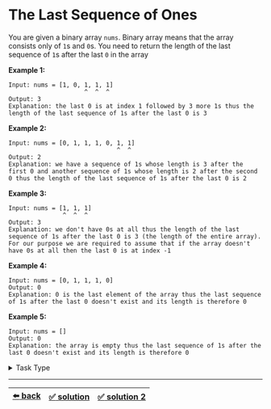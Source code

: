 # The Last Sequence of Ones

You are given a binary array `nums`. Binary array means that the array consists only of `1`s and `0`s. You need to return the length of the last sequence of `1`s after the last `0` in the array

__Example 1:__

```
Input: nums = [1, 0, 1, 1, 1]
                     ^  ^  ^
Output: 3
Explanation: the last 0 is at index 1 followed by 3 more 1s thus the length of the last sequence of 1s after the last 0 is 3
```

__Example 2:__

```
Input: nums = [0, 1, 1, 1, 0, 1, 1]
                              ^  ^
Output: 2
Explanation: we have a sequence of 1s whose length is 3 after the first 0 and another sequence of 1s whose length is 2 after the second 0 thus the length of the last sequence of 1s after the last 0 is 2
```

__Example 3:__

```
Input: nums = [1, 1, 1]
               ^  ^  ^
Output: 3
Explanation: we don't have 0s at all thus the length of the last sequence of 1s after the last 0 is 3 (the length of the entire array). For our purpose we are required to assume that if the array doesn't have 0s at all then the last 0 is at index -1
```

__Example 4:__

```
Input: nums = [0, 1, 1, 1, 0]
Output: 0
Explanation: 0 is the last element of the array thus the last sequence of 1s after the last 0 doesn't exist and its length is therefore 0
```

__Example 5:__

```
Input: nums = []
Output: 0
Explanation: the array is empty thus the last sequence of 1s after the last 0 doesn't exist and its length is therefore 0
```

<details>

<summary>Task Type</summary>

- __`Array and Counter`__
  <details>

  <summary><i><b><code>Iterate an array keeping one or more counters</code></b></i></summary>

    The Approach is that we iterate an array and keep one or more counters

    __Note:__ a "counter" is a variable that holds some number which we are going to increase, decrease or change in some other way per iteration. A _counter_ variable is created before we start iterating the array (before the for-loop) and is thus accessible during the entire iteration of the array as well as after the entire iteration of the array (after the for-loop)

    __Note:__ and if we say "reset a counter" it means assign to a counter the value that it had before we started iterating the array

    __Note:__ when we say "keep a counter" while iterating an array it means you iterate an array and on some or all iterations you update or reset the counter. Sometimes you merely increment or decrement the counter and sometimes (if the logic of the task is complex) you may assign some cleverly calculated value to the counter per iteration (the current value of the counter itself may be used to calculate its new value of course) and other times you may want to reset the counter back to its initital value it had before we started iterating the array

    In order to solve this Task we need to create a counter then initialize it to `0` and then iterate the array applying the following logic: if we encounter a `1` in the array then we increment the counter and if we encounter a `0` in the array then we reset the counter back to its initial value of `0`. Thus at the end of the iteration of the entire array the counter will hold the length of the last sequence of `1`s after the last `0`

  </details>

---

- __`Array and Counter`__ + __`One Pointer One Array`__
  <details>

  <summary><i><b><code>Iterate an array incrementing and decrementing one or more counters</code></b></i> + <i><b><code>Iterate an array in reverse</code></b></i></summary>

    Another way we can solve this Task is if we apply the _`Iterate an array in reverse`_ Approach in addition to the _`Iterate an array incrementing and decrementing one or more counters`_ Approach. If we iterate the array in reverse then we can solve the Task via the simplest manipulations to the counter, that is by merely incrementing and decrementing the counter but never having to reset the counter or anything. All we need to do is iterate the array in reverse incrementing the counter if we come across a `1` in the array and stop iterating the array either if we come across a `0` in the array or if we reach the start of the array ([solution 2](./solution-2.js))

  </details>

</details>

---

| [:arrow_left: back](../README.md) | [:white_check_mark: solution](./solution.js) | [:white_check_mark: solution 2](./solution-2.js) |
| :---: | :---: | :---: |
